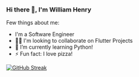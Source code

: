 ### Hi there 👋, I'm William Henry

Few things about me:

- I'm a Software Engineer
- 👯‍♀️ I'm looking to collaborate on Flutter Projects
- 🌱 I’m currently learning Python!
- ⚡ Fun fact: I love pizza!

[![GitHub Streak](http://github-readme-streak-stats.herokuapp.com?user=SunbakedCoast&theme=dark&border_radius=10)](https://git.io/streak-stats)
